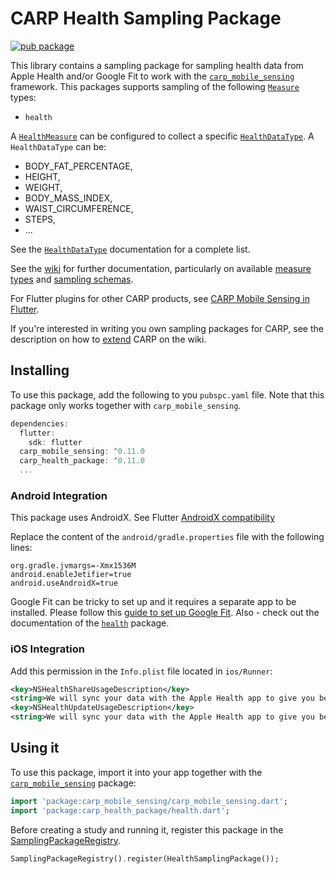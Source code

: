 # CARP Health Sampling Package

[![pub package](https://img.shields.io/pub/v/carp_health_package.svg)](https://pub.dartlang.org/packages/carp_health_package)

This library contains a sampling package for sampling health data from Apple Health and/or Google Fit to work with 
the [`carp_mobile_sensing`](https://pub.dartlang.org/packages/carp_mobile_sensing) framework.
This packages supports sampling of the following [`Measure`](https://pub.dartlang.org/documentation/carp_mobile_sensing/latest/domain/Measure-class.html) types:

* `health`

A [`HealthMeasure`](https://pub.dev/documentation/carp_health_package/latest/health_lib/HealthMeasure-class.html) can be configured to collect a specific [`HealthDataType`](https://pub.dev/documentation/health/latest/health/HealthDataType-class.html).
A `HealthDataType` can be:

  * BODY_FAT_PERCENTAGE,
  * HEIGHT,
  * WEIGHT,
  * BODY_MASS_INDEX,
  * WAIST_CIRCUMFERENCE,
  * STEPS,
  * ...

See the [`HealthDataType`](https://pub.dev/documentation/health/latest/health/HealthDataType-class.html) documentation for a complete list.


See the [wiki]() for further documentation, particularly on available [measure types](https://github.com/cph-cachet/carp.sensing-flutter/wiki/A.-Measure-Types)
and [sampling schemas](https://github.com/cph-cachet/carp.sensing-flutter/wiki/D.-Sampling-Schemas).

For Flutter plugins for other CARP products, see [CARP Mobile Sensing in Flutter](https://github.com/cph-cachet/carp.sensing-flutter/blob/master/README.md).

If you're interested in writing you own sampling packages for CARP, see the description on
how to [extend](https://github.com/cph-cachet/carp.sensing-flutter/wiki/4.-Extending-CARP-Mobile-Sensing) CARP on the wiki.

## Installing

To use this package, add the following to you `pubspc.yaml` file. Note that
this package only works together with `carp_mobile_sensing`.

`````dart
dependencies:
  flutter:
    sdk: flutter
  carp_mobile_sensing: ^0.11.0
  carp_health_package: ^0.11.0
  ...
`````

### Android Integration

This package uses AndroidX. 
See Flutter [AndroidX compatibility](https://flutter.dev/docs/development/packages-and-plugins/androidx-compatibility)

Replace the content of the `android/gradle.properties` file with the following lines:

```
org.gradle.jvmargs=-Xmx1536M
android.enableJetifier=true
android.useAndroidX=true
```

Google Fit can be tricky to set up and it requires a separate app to be installed. 
Please follow this [guide to set up Google Fit](https://developers.google.com/fit/android/get-started).
Also - check out the documentation of the [`health`](https://pub.dev/packages/health) package.



### iOS Integration

Add this permission in the `Info.plist` file located in `ios/Runner`:


```xml
<key>NSHealthShareUsageDescription</key>
<string>We will sync your data with the Apple Health app to give you better insights</string>
<key>NSHealthUpdateUsageDescription</key>
<string>We will sync your data with the Apple Health app to give you better insights</string>
```


## Using it

To use this package, import it into your app together with the
[`carp_mobile_sensing`](https://pub.dartlang.org/packages/carp_mobile_sensing) package:

`````dart
import 'package:carp_mobile_sensing/carp_mobile_sensing.dart';
import 'package:carp_health_package/health.dart';
`````

Before creating a study and running it, register this package in the 
[SamplingPackageRegistry](https://pub.dartlang.org/documentation/carp_mobile_sensing/latest/runtime/SamplingPackageRegistry.html).

`````dart
SamplingPackageRegistry().register(HealthSamplingPackage());
`````
